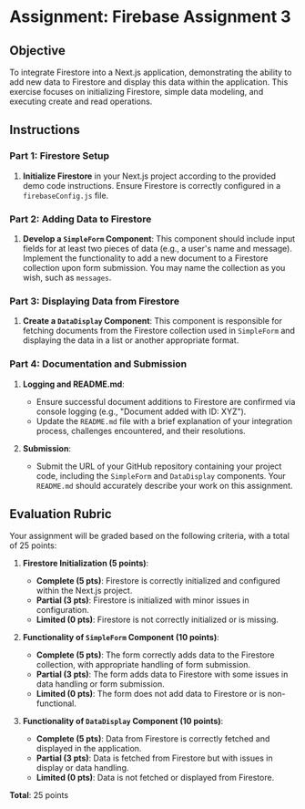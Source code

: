 # Assignment: Firebase Assignment 3

## Objective

To integrate Firestore into a Next.js application, demonstrating the ability to add new data to Firestore and display this data within the application. This exercise focuses on initializing Firestore, simple data modeling, and executing create and read operations.

## Instructions

### Part 1: Firestore Setup

1. **Initialize Firestore** in your Next.js project according to the provided demo code instructions. Ensure Firestore is correctly configured in a `firebaseConfig.js` file.

### Part 2: Adding Data to Firestore

1. **Develop a `SimpleForm` Component**: This component should include input fields for at least two pieces of data (e.g., a user's name and message). Implement the functionality to add a new document to a Firestore collection upon form submission. You may name the collection as you wish, such as `messages`.

### Part 3: Displaying Data from Firestore

1. **Create a `DataDisplay` Component**: This component is responsible for fetching documents from the Firestore collection used in `SimpleForm` and displaying the data in a list or another appropriate format.

### Part 4: Documentation and Submission

1. **Logging and README.md**:

   - Ensure successful document additions to Firestore are confirmed via console logging (e.g., "Document added with ID: XYZ").
   - Update the `README.md` file with a brief explanation of your integration process, challenges encountered, and their resolutions.

2. **Submission**:
   - Submit the URL of your GitHub repository containing your project code, including the `SimpleForm` and `DataDisplay` components. Your `README.md` should accurately describe your work on this assignment.

## Evaluation Rubric

Your assignment will be graded based on the following criteria, with a total of 25 points:

1. **Firestore Initialization (5 points)**:

   - **Complete (5 pts)**: Firestore is correctly initialized and configured within the Next.js project.
   - **Partial (3 pts)**: Firestore is initialized with minor issues in configuration.
   - **Limited (0 pts)**: Firestore is not correctly initialized or is missing.

2. **Functionality of `SimpleForm` Component (10 points)**:

   - **Complete (5 pts)**: The form correctly adds data to the Firestore collection, with appropriate handling of form submission.
   - **Partial (3 pts)**: The form adds data to Firestore with some issues in data handling or form submission.
   - **Limited (0 pts)**: The form does not add data to Firestore or is non-functional.

3. **Functionality of `DataDisplay` Component (10 points)**:
   - **Complete (5 pts)**: Data from Firestore is correctly fetched and displayed in the application.
   - **Partial (3 pts)**: Data is fetched from Firestore but with issues in display or data handling.
   - **Limited (0 pts)**: Data is not fetched or displayed from Firestore.

**Total**: 25 points
